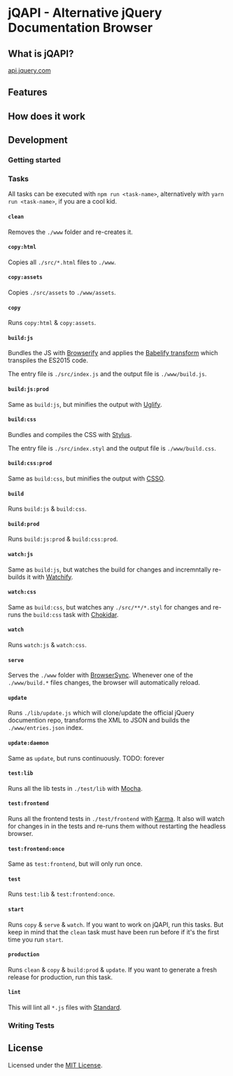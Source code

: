 # jQAPI - Alternative jQuery Documentation Browser

## What is jQAPI?

[api.jquery.com](https://api.jquery.com/)

## Features

## How does it work

## Development

### Getting started

### Tasks

All tasks can be executed with `npm run <task-name>`, alternatively with
`yarn run <task-name>`, if you are a cool kid.

#### `clean`

Removes the `./www` folder and re-creates it.

#### `copy:html`

Copies all `./src/*.html` files to `./www`.

#### `copy:assets`

Copies `./src/assets` to `./www/assets`.

#### `copy`

Runs `copy:html` & `copy:assets`.

#### `build:js`

Bundles the JS with [Browserify](http://browserify.org/) and applies the
[Babelify transform](https://github.com/babel/babelify) which transpiles the
ES2015 code.

The entry file is `./src/index.js` and the output file is `./www/build.js`.

#### `build:js:prod`

Same as `build:js`, but minifies the output with
[Uglify](https://github.com/mishoo/UglifyJS2).

#### `build:css`

Bundles and compiles the CSS with [Stylus](http://stylus-lang.com/).

The entry file is `./src/index.styl` and the output file is `./www/build.css`.

#### `build:css:prod`

Same as `build:css`, but minifies the output with
[CSSO](https://github.com/css/csso).

#### `build`

Runs `build:js` & `build:css`.

#### `build:prod`

Runs `build:js:prod` & `build:css:prod`.

#### `watch:js`

Same as `build:js`, but watches the build for changes and incremntally re-builds
it with [Watchify](https://github.com/substack/watchify).

#### `watch:css`

Same as `build:css`, but watches any `./src/**/*.styl` for changes and re-runs
the `build:css` task with [Chokidar](https://github.com/paulmillr/chokidar).

#### `watch`

Runs `watch:js` & `watch:css`.

#### `serve`

Serves the `./www` folder with [BrowserSync](https://browsersync.io/). Whenever
one of the `./www/build.*` files changes, the browser will automatically reload.

#### `update`

Runs `./lib/update.js` which will clone/update the official jQuery documention
repo, transforms the XML to JSON and builds the `./www/entries.json` index.

#### `update:daemon`

Same as `update`, but runs continuously. TODO: forever

#### `test:lib`

Runs all the lib tests in `./test/lib` with [Mocha](https://mochajs.org/).

#### `test:frontend`

Runs all the frontend tests in `./test/frontend` with
[Karma](https://karma-runner.github.io/1.0/index.html). It also will watch for
changes in in the tests and re-runs them without restarting the headless
browser.

#### `test:frontend:once`

Same as `test:frontend`, but will only run once.

#### `test`

Runs `test:lib` & `test:frontend:once`.

#### `start`

Runs `copy` & `serve` & `watch`. If you want to work on jQAPI, run this tasks.
But keep in mind that the `clean` task must have been run before if it's the
first time you run `start`.

#### `production`

Runs `clean` & `copy` & `build:prod` & `update`. If you want to generate a fresh
release for production, run this task.

#### `lint`

This will lint all `*.js` files with [Standard](http://standardjs.com/).

### Writing Tests

## License

Licensed under the [MIT License](./LICENSE.md).
